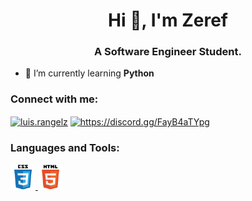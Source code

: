 <h1 align="center">Hi 👋, I'm Zeref</h1>
<h3 align="center">A Software Engineer Student.</h3>

- 🌱 I’m currently learning **Python**

<h3 align="left">Connect with me:</h3>
<p align="left">
<a href="https://instagram.com/luis.rangelz" target="blank"><img align="center" src="https://raw.githubusercontent.com/rahuldkjain/github-profile-readme-generator/master/src/images/icons/Social/instagram.svg" alt="luis.rangelz" height="30" width="40" /></a>
<a href="https://discord.gg/https://discord.gg/FayB4aTYpg" target="blank"><img align="center" src="https://raw.githubusercontent.com/rahuldkjain/github-profile-readme-generator/master/src/images/icons/Social/discord.svg" alt="https://discord.gg/FayB4aTYpg" height="30" width="40" /></a>
</p>

<h3 align="left">Languages and Tools:</h3>
<p align="left"> <a href="https://www.w3schools.com/css/" target="_blank" rel="noreferrer"> <img src="https://raw.githubusercontent.com/devicons/devicon/master/icons/css3/css3-original-wordmark.svg" alt="css3" width="40" height="40"/> </a> <a href="https://www.w3.org/html/" target="_blank" rel="noreferrer"> <img src="https://raw.githubusercontent.com/devicons/devicon/master/icons/html5/html5-original-wordmark.svg" alt="html5" width="40" height="40"/> </a> </p>

